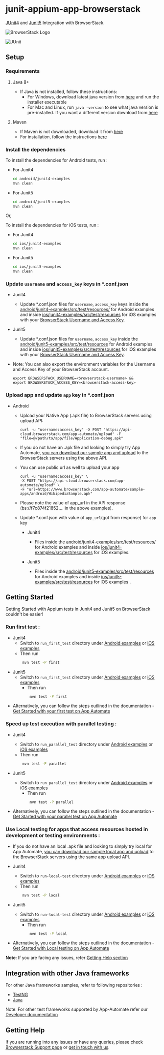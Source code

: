 # junit-appium-app-browserstack
[JUnit4](http://junit.org/junit4/) and [Junit5](https://junit.org/junit5/) Integration with BrowserStack.

![BrowserStack Logo](https://d98b8t1nnulk5.cloudfront.net/production/images/layout/logo-header.png?1469004780) 

![JUnit](http://junit.org/junit4/images/junit-logo.png)

## Setup

### Requirements

1. Java 8+

    - If Java is not installed, follow these instructions:
        - For Windows, download latest java version from [here](https://java.com/en/download/) and run the installer executable
        - For Mac and Linux, run `java -version` to see what java version is pre-installed. If you want a different version download from [here](https://java.com/en/download/)

2. Maven
   - If Maven is not downloaded, download it from [here](https://maven.apache.org/download.cgi)
   - For installation, follow the instructions [here]((https://maven.apache.org/install.html))
### Install the dependencies

To install the dependencies for Android tests, run :

- For Junit4

    ```sh
    cd android/junit4-examples
    mvn clean
    ```

- For Junit5

    ```sh
    cd android/junit5-examples
    mvn clean
    ```

Or,

To install the dependencies for iOS tests, run :

- For Junit4

    ```sh
    cd ios/junit4-examples
    mvn clean
    ```

- For Junit5

    ```sh
    cd ios/junit5-examples
    mvn clean
    ```

### Update `username` and `access_key` keys in *.conf.json

- Junit4

   - Update *.conf.json files for `username`, `access_key` keys inside the [android/junit4-examples/src/test/resources/](android/junit4-examples/src/test/resources) for Android examples and inside [ios/junit4-examples/src/test/resources](ios/junit4-examples/src/test/resources) for iOS examples with your [BrowserStack Username and Access Key](https://www.browserstack.com/accounts/settings). 

- Junit5
   
   - Update *.conf.json files for `username`, `access_key` inside the [android/junit5-examples/src/test/resources](android/junit5-examples/src/test/resources) for Android examples and inside [ios/junit5-examples/src/test/resources](ios/junit5-examples/src/test/resources) for iOS examples with your [BrowserStack Username and Access Key](https://www.browserstack.com/accounts/settings). 
   
- Note: You can also export the environment variables for the Username and Access Key of your BrowserStack account. 

     ```
     export BROWSERSTACK_USERNAME=<browserstack-username> &&
     export BROWSERSTACK_ACCESS_KEY=<browserstack-access-key>
     ```      

### Upload app and update `app` key in *.conf.json

- Android
   - Upload your Native App (.apk file) to BrowserStack servers using upload API:
   
      ```
      curl -u "username:access_key" -X POST "https://api-cloud.browserstack.com/app-automate/upload" -F "file=@/path/to/app/file/Application-debug.apk"
      ```
   -  If you do not have an .apk file and looking to simply try App Automate, [you can download our sample app and upload](https://www.browserstack.com/app-automate/sample-apps/android/WikipediaSample.apk)
     to the BrowserStack servers using the above API.
     
   - You can use public url as well to upload your app
     
     ```
     curl -u "username:access_key" \
     -X POST "https://api-cloud.browserstack.com/app-automate/upload" \
     -F "url=https://www.browserstack.com/app-automate/sample-apps/android/WikipediaSample.apk"
     ```   
  - Please note the value of app_url in the API response (bs://f7c874f21852.... in the above examples). 
  
  - Update *.conf.json with value of `app_url`(got from response) for `app` key
  
    - Junit4
  
       - Files inside the [android/junit4-examples/src/test/resources/](android/junit4-examples/src/test/resources) for Android examples and inside [ios/junit4-examples/src/test/resources](ios/junit4-examples/src/test/resources) for iOS examples. 
  
    - Junit5
     
       - Files inside the [android/junit5-examples/src/test/resources](android/junit5-examples/src/test/resources) for Android examples and inside [ios/junit5-examples/src/test/resources](ios/junit5-examples/src/test/resources) for iOS examples . 

  
## Getting Started

Getting Started with Appium tests in Junit4 and Junit5 on BrowserStack couldn't be easier!

### **Run first test :**

- Junit4
   - Switch to `run_first_test` directory under [Android examples](android/junit4-examples) or [iOS examples](ios/junit4-examples)
   - Then run
        ```sh
         mvn test -P first
       ```
- Junit5
    - Switch to `run_first_test` directory under [Android examples](android/junit5-examples) or [iOS examples](ios/junit5-examples)
      - Then run
           ```sh
            mvn test -P first
          ```
- Alternatively, you can follow the steps outlined in the documentation - [Get Started with your first test on App Automate](https://www.browserstack.com/docs/app-automate/appium/getting-started/java/junit)

### **Speed up test execution with parallel testing :**

- Junit4
   - Switch to `run_parallel_test` directory under [Android examples](android/junit4-examples/) or [iOS examples](ios/junit4-examples/)
   - Then run
        ```sh
         mvn test -P parallel
       ```
- Junit5
    - Switch to `run_parallel_test` directory under [Android examples](android/junit5-examples/) or [iOS examples](ios/junit5-examples/)
      - Then run
           ```sh
            mvn test -P parallel
          ```
        
- Alternatively, you can follow the steps outlined in the documentation - [Get Started with your parallel test on App Automate](https://www.browserstack.com/docs/app-automate/appium/getting-started/java/junit/parallelize-tests)

### **Use Local testing for apps that access resources hosted in development or testing environments :**

- If you do not have an local .apk file and looking to simply try local for  App Automate, [you can download our sample local app and upload](https://www.browserstack.com/app-automate/sample-apps/android/LocalSample.apk)
     to the BrowserStack servers using the same app upload API.
     
- Junit4
   - Switch to `run-local-test` directory under [Android examples](android/junit4-examples/) or [iOS examples](ios/junit4-examples/)
   - Then run
        ```sh
         mvn test -P local
       ```
- Junit5
    - Switch to `run-local-test` directory under [Android examples](android/junit5-examples/) or [iOS examples](ios/junit5-examples/)
      - Then run
           ```sh
            mvn test -P local
          ```
- Alternatively, you can follow the steps outlined in the documentation - [Get Started with Local testing on App Automate](https://www.browserstack.com/docs/app-automate/appium/getting-started/java/junit/local-testing)

**Note**: If you are facing any issues, refer [Getting Help section](#Getting-Help)

## Integration with other Java frameworks

For other Java frameworks samples, refer to following repositories :

- [TestNG](https://github.com/browserstack/testng-appium-app-browserstack)
- [Java](https://github.com/browserstack/java-appium-app-browserstack)

Note: For other test frameworks supported by App-Automate refer our [Developer documentation](https://www.browserstack.com/docs/)

## Getting Help

If you are running into any issues or have any queries, please check [Browserstack Support page](https://www.browserstack.com/support/app-automate) or [get in touch with us](https://www.browserstack.com/contact?ref=help).
